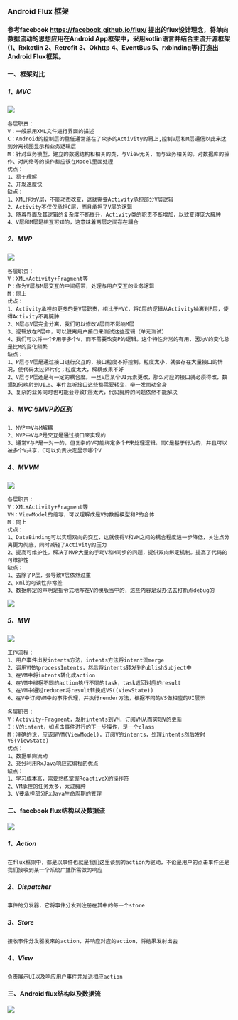 ### Android Flux 框架
####   参考facebook https://facebook.github.io/flux/ 提出的flux设计理念，将单向数据流动的思想应用在Android App框架中，采用kotlin语言并结合主流开源框架(1、Rxkotlin 2、Retrofit 3、Okhttp 4、EventBus 5、rxbinding等)打造出Android Flux框架。

#### 一、框架对比
##### 1、MVC
![](https://upload-images.jianshu.io/upload_images/3900981-b2162bc45647eea1.png?imageMogr2/auto-orient/strip%7CimageView2/2/w/249)
```
各层职责：
V：一般采用XML文件进行界面的描述
C：Android的控制层的重任通常落在了众多的Activity的肩上,控制V层和M层通信以此来达到分离视图显示和业务逻辑层
M：针对业务模型，建立的数据结构和相关的类，与View无关，而与业务相关的。对数据库的操作、对网络等的操作都应该在Model里面处理
优点：
1、易于理解
2、开发速度快
缺点：
1、XML作为V层，不能动态改变，这就需要Activity承担部分V层逻辑
2、Activity不仅仅承担C层，而且承担了V层的逻辑
3、随着界面及其逻辑的复杂度不断提升，Activity类的职责不断增加，以致变得庞大臃肿
4、V层和M层是相互可知的，这意味着两层之间存在耦合
```
##### 2、MVP
![](http://assets.tianmaying.com/md-image/ea995e88af236afbd8fdc4906a67e829)
```
各层职责：
V：XML+Activity+Fragment等
P：作为V层与M层交互的中间纽带，处理与用户交互的业务逻辑
M：同上
优点：
1、Activity承担的更多的是V层职责，相比于MVC，将C层的逻辑从Activity抽离到P层，使得Activity不再臃肿
2、M层与V层完全分离，我们可以修改V层而不影响M层
3、逻辑放在P层中，可以脱离用户接口来测试这些逻辑（单元测试）
4、我们可以将一个P用于多个V，而不需要改变P的逻辑。这个特性非常的有用，因为V的变化总是比M的变化频繁
缺点：
1、P层与V层是通过接口进行交互的，接口粒度不好控制。粒度太小，就会存在大量接口的情况，使代码太过碎片化；粒度太大，解耦效果不好
2、V层与P层还是有一定的耦合度。一旦V层某个UI元素更改，那么对应的接口就必须得改，数据如何映射到UI上、事件监听接口这些都需要转变，牵一发而动全身
3、复杂的业务同时也可能会导致P层太大，代码臃肿的问题依然不能解决
```
##### 3、MVC与MVP的区别
```
1、MVP中V与M解耦
2、MVP中V与P是交互是通过接口来实现的
3、通常V与P是一对一的，但复杂的V可能绑定多个P来处理逻辑。而C是基于行为的，并且可以被多个V共享，C可以负责决定显示哪个V
```
##### 4、MVVM
![](https://upload-images.jianshu.io/upload_images/3900981-37edcae5f44af894.png?imageMogr2/auto-orient/strip%7CimageView2/2/w/700)
```
各层职责：
V：XML+Activity+Fragment等
VM：ViewModel的缩写，可以理解成是V的数据模型和P的合体
M：同上
优点：
1、DataBinding可以实现双向的交互，这就使得V和VM之间的耦合程度进一步降低，关注点分离更为彻底，同时减轻了Activity的压力
2、提高可维护性。解决了MVP大量的手动V和M同步的问题，提供双向绑定机制。提高了代码的可维护性
缺点：
1、去除了P层，会导致V层依然过重
2、xml的可读性非常差
3、数据绑定的声明是指令式地写在V的模版当中的，这些内容是没办法去打断点debug的
```
![](https://upload-images.jianshu.io/upload_images/3900981-5b21705fd7befebd.png)
##### 5、MVI
![](https://raw.githubusercontent.com/oldergod/android-architecture/todo-mvi-rxjava-kotlin/art/MVI_detail.png)
```
工作流程：
1、用户事件出发intents方法，intents方法将intent流merge
2、调用VM的processIntents，然后将intents转发到PublishSubject中
3、在VM中将intents转化成action
4、在VM中根据不同的action执行不同的task，task返回对应的result
5、在VM中通过reducer将result转换成VS((ViewState))
6、在V中订阅VM中的事件代理，并执行render方法，根据不同的VS做相应的UI展示
```
```
各层职责：
V：Activity+Fragment，发射intents到VM，订阅VM从而实现V的更新
I：V的intent，如点击事件进行的下一步操作，是一个class
M：准确的说，应该是VM(ViewModel)，订阅V的intents，处理intents然后发射VS(ViewState)
优点：
1、数据单向流动
2、充分利用RxJava响应式编程的优点
缺点：
1、学习成本高，需要熟练掌握ReactiveX的操作符
2、VM承担的任务太多，太过臃肿
3、V要承担部分RxJava生命周期的管理
```

#### 二、facebook flux结构以及数据流
![](https://facebook.github.io/flux/img/flux-simple-f8-diagram-explained-1300w.png)
##### 1、Action
```
在flux框架中，都是以事件也就是我们这里谈到的action为驱动，不论是用户的点击事件还是我们接收到某一个系统广播所需做的响应
```
##### 2、Dispatcher
```
事件的分发器，它将事件分发到注册在其中的每一个store
```
##### 3、Store
```
接收事件分发器发来的action，并响应对应的action，将结果发射出去
```
##### 4、View
```
负责展示UI以及响应用户事件并发送相应action
```
#### 三、Android flux结构以及数据流
![](https://ws1.sinaimg.cn/large/c02fa50agy1fswh0belokj21cj12a77h.jpg)
